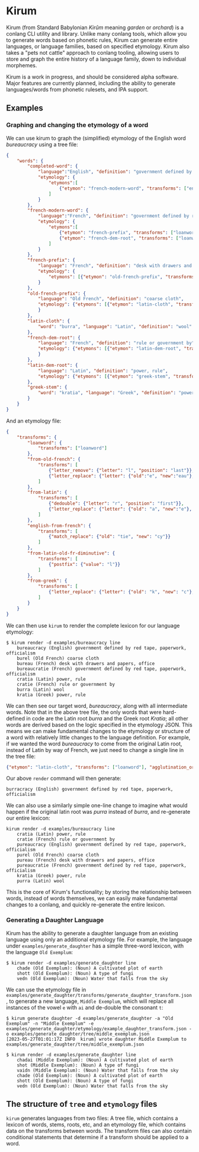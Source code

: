 # Kirum

Kirum (from Standard Babylonian _Kirûm_ meaning _garden_ or _orchard_) is a conlang CLI utility and library.
Unlike many conlang tools, which allow you to generate words based on phonetic rules, Kirum can generate entire languages, or language families, based on specified etymology. Kirum also takes a "pets not cattle" approach to conlang tooling, allowing users to store and graph the entire history of a language family, down to individual morphemes.

Kirum is a work in progress, and should be considered alpha software. Major features are currently planned, including the ability to generate languages/words from phonetic rulesets, and IPA support.

## Examples

### Graphing and changing the etymology of a word

We can use kirum to graph the (simplified) etymology of the English word _bureaucracy_ using a tree file:

```json
{
    "words": {
        "completed-word": {
            "language":"English", "definition": "government defined by red tape, paperwork, officialism",
            "etymology": {
                "etymons":[
                    {"etymon": "french-modern-word", "transforms": ["english-from-french"]}
                ]
            }
        },
        "french-modern-word": {
            "language":"French", "definition": "government defined by red tape, paperwork, officialism",
            "etymology": {
                "etymons":[
                    {"etymon": "french-prefix", "transforms": ["loanword"], "agglutination_order": 0},
                    {"etymon": "french-dem-root", "transforms": ["loanword"],"agglutination_order": 1}
                ]
            }
        },
        "french-prefix": {
            "language": "French", "definition": "desk with drawers and papers, office",
            "etymology": {
                "etymons": [{"etymon": "old-french-prefix", "transforms": ["from-old-french"]}]
            }
        },
        "old-french-prefix": {
            "language": "Old French", "definition": "coarse cloth",
            "etymology": {"etymons": [{"etymon": "latin-cloth", "transforms": ["from-latin", "from-latin-old-fr-diminutive"]}]
            }
        },
        "latin-cloth": {
            "word": "burra", "language": "Latin", "definition": "wool"
        },
        "french-dem-root": {
            "language": "French", "definition": "rule or government by",
            "etymology": {"etymons": [{"etymon": "latin-dem-root", "transforms": ["from-latin"]}]
            }
        },
        "latin-dem-root": {
            "language": "Latin", "definition": "power, rule",
            "etymology": {"etymons": [{"etymon": "greek-stem", "transforms":["from-greek"]}]}
        },
        "greek-stem": {
            "word": "kratia", "language": "Greek", "definition": "power, rule"
        }
    }
}
```
And an etymology file:
```json
{
    "transforms": {
        "loanword": {
            "transforms": ["loanword"]
        },
        "from-old-french": {
            "transforms": [
                {"letter_remove": {"letter": "l", "position": "last"}},
                {"letter_replace": {"letter": {"old":"e", "new":"eau"},"replace": "all"}}
            ]
        },
        "from-latin": {
            "transforms": [
                {"dedouble": {"letter": "r", "position": "first"}},
                {"letter_replace": {"letter": {"old": "a", "new":"e"}, "replace": "last"}}
            ]
        },
        "english-from-french": {
            "transforms": [
                {"match_replace": {"old": "tie", "new": "cy"}}
            ]
        },
        "from-latin-old-fr-diminutive": {
            "transforms": [
                {"postfix": {"value": "l"}} 
            ]
        },
        "from-greek": {
            "transforms": [
                {"letter_replace": {"letter": {"old": "k", "new": "c"}, "replace": "all"}}
            ]
        }
    }
}
```

We can then use `kirum` to render the complete lexicon for our language etymology:
```
$ kirum render -d examples/bureaucracy line
    bureaucracy (English) government defined by red tape, paperwork, officialism
    burel (Old French) coarse cloth
    bureau (French) desk with drawers and papers, office
    bureaucratie (French) government defined by red tape, paperwork, officialism
    cratia (Latin) power, rule
    cratie (French) rule or government by
    burra (Latin) wool
    kratia (Greek) power, rule
```

We can then see our target word, _bureaucracy_, along with all intermediate words. Note that in the above tree file, the only words that were hard-defined in code are the Latin root _burra_ and the Greek root _Kratia_; all other words are derived based on the logic specified in the etymology JSON. This means we can make fundamental changes to the etymology or structure of a word with relatively little changes to the language definition. For example, if we wanted the word _bureaucracy_ to come from the original Latin root, instead of Latin by way of French, we just need to change a single line in the tree file:
```json
{"etymon": "latin-cloth", "transforms": ["loanword"], "agglutination_order": 0},
```

Our above `render` command will then generate:
```
burracracy (English) government defined by red tape, paperwork, officialism
```

We can also use a similarly simple one-line change to imagine what would happen if the original latin root was _purra_ instead of _burra_, and re-generate our entire lexicon:
```
kirum render -d examples/bureaucracy line
    cratia (Latin) power, rule
    cratie (French) rule or government by
    pureaucracy (English) government defined by red tape, paperwork, officialism
    purel (Old French) coarse cloth
    pureau (French) desk with drawers and papers, office
    pureaucratie (French) government defined by red tape, paperwork, officialism
    kratia (Greek) power, rule
    purra (Latin) wool
```

This is the core of Kirum's functionality; by storing the relationship between words, instead of words themselves, we can easily make fundamental changes to a conlang, and quickly re-generate the entire lexicon.


### Generating a Daughter Language

Kirum has the ability to generate a daughter language from an existing language using only an additional etymology file.
For example, the language under `examples/generate_daughter` has a simple three-word lexicon, with the language `Old Exemplum`:
```
$ kirum render -d examples/generate_daughter line 
    chade (Old Exemplum): (Noun) A cultivated plot of earth
    shott (Old Exemplum): (Noun) A type of fungi
    vedn (Old Exemplum): (Noun) Water that falls from the sky
```

We can use the etymology file in `examples/generate_daughter/transforms/generate_daughter_transform.json`, to generate a new language, `Middle Exemplum`, which will replace all instances of the vowel `e` with `ai` and de-double the consonant `t`:
```
$ kirum generate daughter -d examples/generate_daughter -a "Old Exemplum" -n "Middle Exemplum" -e examples/generate_daughter/etymology/example_daughter_transform.json -o examples/generate_daughter/tree/middle_exemplum.json
[2023-05-27T01:01:17Z INFO  kirum] wrote daughter Middle Exemplum to examples/generate_daughter/tree/middle_exemplum.json

$ kirum render -d examples/generate_daughter line
    chadai (Middle Exemplum): (Noun) A cultivated plot of earth
    shot (Middle Exemplum): (Noun) A type of fungi
    vaidn (Middle Exemplum): (Noun) Water that falls from the sky
    chade (Old Exemplum): (Noun) A cultivated plot of earth
    shott (Old Exemplum): (Noun) A type of fungi
    vedn (Old Exemplum): (Noun) Water that falls from the sky
```


## The structure of `tree` and `etymology` files

`kirum` generates languages from two files: A tree file, which contains a lexicon of words, stems, roots, etc, and an etymology file, which contains data on the transforms between words. The transform files can also contain conditional statements that determine if a transform should be applied to a word.
